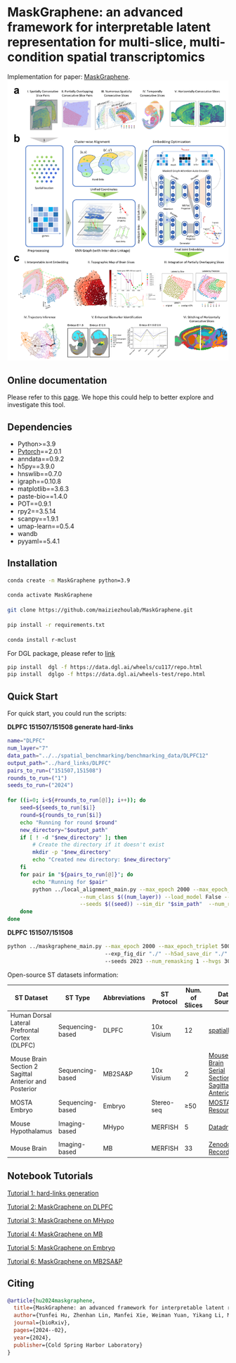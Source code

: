 <h1> MaskGraphene: an advanced framework for interpretable latent representation for multi-slice, multi-condition spatial transcriptomics </h1>

Implementation for paper:  [MaskGraphene](https://www.biorxiv.org/content/10.1101/2024.02.21.581387v1.abstract).
<img src="/figs/pipeline.png" alt="Pipeline Figure" width="650">

<h2>Online documentation </h2>

Please refer to this [page](https://maskgraphene-tutorial.readthedocs.io/en/latest/). We hope this could help to better explore and investigate this tool.

<h2>Dependencies </h2>

* Python>=3.9
* [Pytorch](https://pytorch.org/)==2.0.1
* anndata==0.9.2
* h5py==3.9.0
* hnswlib==0.7.0
* igraph==0.10.8
* matplotlib==3.6.3
* paste-bio==1.4.0
* POT==0.9.1
* rpy2==3.5.14
* scanpy==1.9.1
* umap-learn==0.5.4
* wandb
* pyyaml==5.4.1

<h2>Installation</h2>

```bash
conda create -n MaskGraphene python=3.9 

conda activate MaskGraphene

git clone https://github.com/maiziezhoulab/MaskGraphene.git

pip install -r requirements.txt

conda install r-mclust
```

For DGL package, please refer to [link](https://www.dgl.ai/pages/start.html)

```bash
pip install  dgl -f https://data.dgl.ai/wheels/cu117/repo.html
pip install  dglgo -f https://data.dgl.ai/wheels-test/repo.html
```

<h2>Quick Start </h2>

For quick start, you could run the scripts: 
<!-- 
**mouse Hypothalamus -0.19/-0.24 generate hard-links**

```bash
python ../localMG_main.py --max_epoch 3000 --max_epoch_triplet 1000 --logging False --section_ids " -0.19,-0.24" --num_class 8 --load_model False --num_hidden "512,32" 
                          --exp_fig_dir "./" --h5ad_save_dir "./" --st_data_dir "./" --alpha_l 3 --lam 1 --loss_fn "sce" --mask_rate 0.50 --in_drop 0 --attn_drop 0 --remask_rate 0.50
                          --seeds 2023 --num_remasking 1 --hvgs 0 --dataset mHypothalamus --consecutive_prior 1 --lr 0.001
```

**mouse Hypothalamus -0.19/-0.24**

```bash
python ../maskgraphene_main.py --max_epoch 3000 --max_epoch_triplet 1000 --logging False --section_ids " -0.19,-0.24" --num_class 8 --load_model False --num_hidden "512,32" 
                               --exp_fig_dir "./" --h5ad_save_dir "./" --st_data_dir "./" --alpha_l 3 --lam 1 --loss_fn "sce" --mask_rate 0.50 --in_drop 0 --attn_drop 0 --remask_rate 0.50
                               --seeds 2023 --num_remasking 1 --hvgs 0 --dataset mHypothalamus --consecutive_prior 1 --lr 0.001
``` -->

**DLPFC 151507/151508 generate hard-links**

```bash
name="DLPFC"
num_layer="7"
data_path="../../spatial_benchmarking/benchmarking_data/DLPFC12"
output_path="../hard_links/DLPFC"
pairs_to_run=("151507,151508")
rounds_to_run=("1")
seeds_to_run=("2024")

for ((i=0; i<${#rounds_to_run[@]}; i++)); do
    seed=${seeds_to_run[$i]}
    round=${rounds_to_run[$i]}
    echo "Running for round $round"
    new_directory="$output_path"
    if [ ! -d "$new_directory" ]; then
        # Create the directory if it doesn't exist
        mkdir -p "$new_directory"
        echo "Created new directory: $new_directory"
    fi 
    for pair in "${pairs_to_run[@]}"; do
        echo "Running for $pair"
        python ../local_alignment_main.py --max_epoch 2000 --max_epoch_triplet 1000 --logging False --section_ids "$pair" \
                       --num_class $((num_layer)) --load_model False --num_hidden "1024,40" --alpha_l 2 --lam 1 --loss_fn "sce" --mask_rate 0.5 --in_drop 0 --attn_drop 0 --remask_rate 0.1 --exp_fig_dir "$new_directory" --h5ad_save_dir "./" --st_data_dir "$data_path" \
                       --seeds $((seed)) --sim_dir "$sim_path"  --num_remasking 1 --hvgs 8000 --dataset "$name" --consecutive_prior 1 --lr 0.001 --device 0
    done
done
```   

**DLPFC 151507/151508**

```bash
python ../maskgraphene_main.py --max_epoch 2000 --max_epoch_triplet 500 --logging False --section_ids "151507,151508" --num_class 7 --load_model False --num_hidden "512,32" 
                               --exp_fig_dir "./" --h5ad_save_dir "./" --st_data_dir "./" --alpha_l 1 --lam 1 --loss_fn "sce" --mask_rate 0.5 --in_drop 0 --attn_drop 0 --remask_rate 0.1 
                               --seeds 2023 --num_remasking 1 --hvgs 3000 --dataset DLPFC --consecutive_prior 1 --lr 0.001
```

Open-source ST datasets information:

| ST Dataset                                     | ST Type         | Abbreviations | ST Protocol   | Num. of Slices | Data Source | Annotation Source | Download Link |
|-----------------------------------------------|-----------------|---------------|---------------|----------------|-------------|-------------------|---------------|
| Human Dorsal Lateral Prefrontal Cortex (DLPFC) | Sequencing-based | DLPFC        | 10x Visium    | 12             | [spatialLIBD](http://spatial.libd.org/spatialLIBD/) | [spatialLIBD](http://spatial.libd.org/spatialLIBD/) | [Link](https://zenodo.org/records/10698880) |
| Mouse Brain Section 2 Sagittal Anterior and Posterior | Sequencing-based | MB2SA&P      | 10x Visium    | 2              | [Mouse Brain Serial Section 2 Sagittal Anterior](https://www.10xgenomics.com/resources/datasets/mouse-brain-serial-section-2-sagittal-anterior-1-standard) | [ConGI Analysis Data](https://github.com/biomed-AI/ConGI) | [Link](https://zenodo.org/records/10698931) |
| MOSTA Embryo                                   | Sequencing-based | Embryo       | Stereo-seq    | ≥50            | [MOSTA Resource](https://db.cngb.org/stomics/mosta/resource/) | [MOSTA Resource](https://db.cngb.org/stomics/mosta/resource/) | [Link](https://zenodo.org/records/10698963) |
| Mouse Hypothalamus                             | Imaging-based   | MHypo         | MERFISH       | 5              | [Datadryad](https://datadryad.org/stash/dataset/doi:10.5061/dryad.8t8s248) | [BASS Analysis Data](https://github.com/zhengli09/BASS-Analysis/blob/master/data/MERFISH_Animal1.RData) | [Link](https://zenodo.org/records/10698909) |
| Mouse Brain                                    | Imaging-based   | MB            | MERFISH       | 33             | [Zenodo Records](https://zenodo.org/records/8167488) | [Zenodo Records](https://zenodo.org/records/8167488) | [Link](https://zenodo.org/records/8167488) |                                              | [Link](https://zenodo.org/records/8167488)                                                          |


<h2>Notebook Tutorials </h2>

[Tutorial 1: hard-links generation](https://github.com/maiziezhoulab/MaskGraphene/blob/main/notebooks/Tutorial%201_Hard%20link%20generation.ipynb)

[Tutorial 2: MaskGraphene on DLPFC](https://github.com/maiziezhoulab/MaskGraphene/blob/main/notebooks/Tutorial%202_MaskGraphene%20on%20DLPFC.ipynb)

[Tutorial 3: MaskGraphene on MHypo](https://github.com/maiziezhoulab/MaskGraphene/blob/main/notebooks/Tutorial%203_MaskGraphene%20on%20MHypo.ipynb)

[Tutorial 4: MaskGraphene on MB](https://github.com/maiziezhoulab/MaskGraphene/blob/main/notebooks/Tutorial%204_MaskGraphene%20on%20MB.ipynb)

[Tutorial 5: MaskGraphene on Embryo](https://github.com/maiziezhoulab/MaskGraphene/blob/main/notebooks/Tutorial%205_MaskGraphene%20on%20Embryo.ipynb)

[Tutorial 6: MaskGraphene on MB2SA&P](https://github.com/maiziezhoulab/MaskGraphene/blob/main/notebooks/Tutorial%206_MaskGraphene%20on%20MB2SAP.ipynb)


<h2> Citing </h2>



<!-- BibTeX: -->
```bibtex
@article{hu2024maskgraphene,
  title={MaskGraphene: an advanced framework for interpretable latent representation for multi-slice, multi-condition spatial transcriptomics},
  author={Yunfei Hu, Zhenhan Lin, Manfei Xie, Weiman Yuan, Yikang Li, Mingxing Rao, Yichen Henry Liu, Wenjun Shen, Lu Zhang, and Xin Maizie Zhou},
  journal={bioRxiv},
  pages={2024--02},
  year={2024},
  publisher={Cold Spring Harbor Laboratory}
}